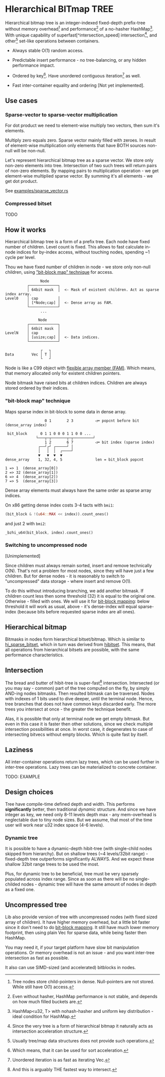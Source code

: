 # **HI**erarchical **BIT**map **TREE**

Hierarchical bitmap tree is an integer-indexed fixed-depth prefix-tree without
memory overhead[^mem_overhead] and performance[^hasmap_perf] of a no-hasher 
HashMap[^hashmap_conf]. With unique capability of superfast[^intersection_speed] intersection[^unparalleled_intersection],
and other[^unique_ops] set-like operations between containers.

* Always stable O(1) random access.

* Predictable insert performance - no tree-balancing, or any hidden performance impact.

* Ordered by key[^sorting]. Have unordered contiguous iteration[^unordered_iter] as well.

* Fast inter-container equality and ordering [Not yet implemented].

[^hasmap_perf]: Even without hasher, HashMap performance is not stable, and 
depends on how much filled buckets are.

[^mem_overhead]: Tree nodes store child-pointers in dense. Null-pointers are not stored.
While still have O(1) access.

[^hashmap_conf]: HashMap<u32, T> with nohash-hasher and uniform key distribution -
ideal condition for HashMap.

[^unparalleled_intersection]: Since the very tree is a form of hierarchical bitmap 
it naturally acts as intersection acceleration structure.

[^unique_ops]: Usually tree/map data structures does not provide such operations.

[^sorting]: Which means, that it can be used for sort acceleration.

[^unordered_iter]: Unordered iteration is as fast as iterating Vec.

## Use cases

### Sparse-vector to sparse-vector multiplication

For dot product we need to element-wise multiply two vectors, then sum it's elements.

Multiply zero equals zero. Sparse vector mainly filled with zeroes.
In result of element-wise multiplication only elements that have BOTH sources non-null
will be non-null.

Let's represent hierarchical bitmap tree as a sparse vector. We store only non-zero 
elements into tree. Intersection of two such trees will return pairs of non-zero elements.
By mapping pairs to multiplication operation - we get element-wise multiplied sparse vector. 
By summing it's all elements - we get dot product.

See [examples/sparse_vector.rs](https://github.com/tower120/hibit_tree/blob/main/examples/sparse_vector.rs)

### Compressed bitset

TODO

## How it works

Hierarchical bitmap tree is a form of a prefix tree. Each node have fixed number of children.
Level count is fixed. This allows to fast calculate in-node indices for by-index access,
without touching nodes, spending ~1 cycle per level.

Thou we have fixed number of children in node - we store only non-null children, using ["bit-block map" technique](#bit-block-map-technique) for access.
```
                Node     
          ┌─────────────┐
          │ 64bit mask  │  <- Mask of existent children. Act as sparse index array.
Level0    │ cap         │
          │ [*Node;cap] │  <- Dense array as FAM.
          └─────────────┘
                ...      
                         
               Node      
          ┌─────────────┐
          │ 64bit mask  │
LevelN    │ cap         │
          │ [usize;cap] │  <- Data indices.
          └─────────────┘
                         
                ┌   ┐    
Data        Vec │ T │    
                └   ┘    
```

Node is like a C99 object with [flexible array member (FAM)](https://en.wikipedia.org/wiki/Flexible_array_member).
Which means, that memory allocated only for existent children pointers.

Node bitmask have raised bits at children indices. Children are always stored ordered by 
their indices.

### "bit-block map" technique

Maps sparse index in bit-block to some data in dense array.


```
                  0 1       2 3          ◁═ popcnt before bit (dense_array index)
                                                                 
 bit_block      0 1 1 0 0 0 1 1 0 0 ...                          
              └───┬─┬───────┬─┬─────────┘                        
                  1 2       6 7          ◁═ bit index (sparse index)
               ┌──┘┌┘ ┌─────┘ │                                  
               │   │  │  ┌────┘                                  
               ▼   ▼  ▼  ▼                                       
dense_array    1, 32, 4, 5               len = bit_block popcnt  

1 => 1  (dense_array[0])
2 => 32 (dense_array[1])
6 => 4  (dense_array[2])
7 => 5  (dense_array[3])
```

Dense array elements must always have the same order as sparse array indices.

On x86 getting dense index costs 3-4 tacts with `bmi1`:
```rust
(bit_block & !(u64::MAX << index)).count_ones()
```
and just 2 with `bmi2`:
```rust
_bzhi_u64(bit_block, index).count_ones()
```

### Switching to uncompressed node

[Unimplemented]

Since children must always remain sorted, insert and remove technically O(N).
That's not a problem for most nodes, since they will have just a few children.
But for dense nodes - it is reasonably to switch to "uncompressed" data storage - 
where insert and remove O(1). 

To do this without introducing branching, we add another bitmask.
If children count less then some threshold (32) it is equal to the original one.
Otherwise - filled with ones. We will use it for [bit-block mapping](#bit-block-map-technique): 
below threshold it will work as usual, above - it's dense-index will equal sparse-index
(because bits before requested sparse index are all ones).

## Hierarchical bitmap

Bitmasks in nodes form hierarchical bitset/bitmap. Which is similar to [hi_sparse_bitset](https://crates.io/crates/hi_sparse_bitset), which in turn was derived from [hibitset](https://crates.io/crates/hibitset). This means, that all operations from hierarchical bitsets are possible, with the
same performance characteristics.

## Intersection

The bread and butter of hibit-tree is super-fast[^fast-intersection] intersection.
Intersected (or you may say - common) part of the tree computed on the fly, 
by simply AND-ing nodes bitmasks. Then resulted bitmask can be traversed. Nodes with indexes of 1 bits used to dive deeper, until the terminal node. Hence, tree branches 
that does not have common keys discarded early. The more trees you intersect at once -
the greater the technique benefit.

Alas, it is possible that only at terminal node we get empty bitmask. But even in this
case it is faster then other solutions, since we check multiple intersection possibilities
at once. In worst case, it degenerates to case of intersecting bitvecs without empty blocks. Which is quite fast by itself.

[^fast-intersection]: And this is arguably THE fastest way to intersect.

## Laziness

All inter-container operations return lazy trees, which can be used further in inter-tree 
operations. Lazy trees can be materialized to concrete container.

TODO: EXAMPLE

## Design choices

Tree have compile-time defined depth and width. This performs **significantly**
better, then traditional *dynamic* structure. And since we have integer as key,
we need only 8-11 levels depth max - any mem-overhead is neglectable due to tiny node sizes. But we assume, that most of the time user will work near u32 index space (4-6 levels).

### Dynamic tree

It is possible to have a dynamic-depth hibit-tree (with single-child nodes skipped from hierarchy).
But on shallow trees (~4 levels/32bit range) - fixed-depth tree outperforms significantly ALWAYS.
And we expect these shallow 32bit range trees to be used the most.

Plus, for dynamic tree to be beneficial, tree must be very sparsely populated across index range. 
Since as soon as there will be no single-childed nodes - dynamic tree
will have the same amount of nodes in depth as a fixed one.

## Uncompressed tree

Lib also provide version of tree with uncompressed nodes (with fixed sized array of children). It have higher memory overhead, but a little
bit faster since it don't need to do [bit-block mapping](#bit-block-map-technique). It still
have much lower memory footprint, then using plain Vec for sparse data, while being faster then HashMap.

You may need it, if your target platform have slow bit manipulation operations. Or memory overhead is 
not an issue - and you want inter-tree intersection as fast as possible.

It also can use SIMD-sized (and accelerated) bitblocks in nodes.